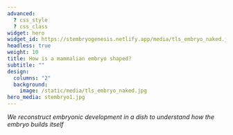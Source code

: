 ```yaml
---
advanced:
  ? css_style
  ? css_class
widget: hero
widget_id: https://stembryogenesis.netlify.app/media/tls_embryo_naked.jpg
headless: true
weight: 10
title: How is a mammalian embryo shaped?
subtitle: ""
design:
  columns: "2"
  background:
    image: /static/media/tls_embryo_naked.jpg
hero_media: stembryo1.jpg
---
```

*We reconstruct embryonic development in a dish to understand how the embryo builds itself*
